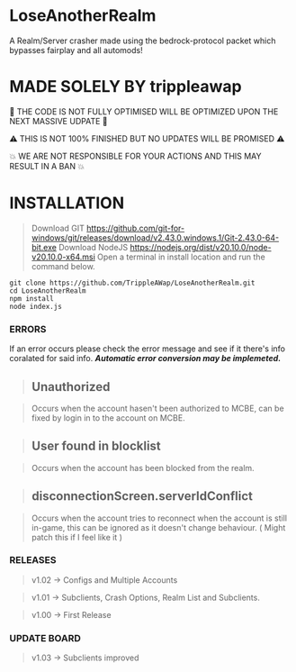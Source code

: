 # LoseAnotherRealm
A Realm/Server crasher made using the bedrock-protocol packet which bypasses fairplay and all automods!

# MADE SOLELY BY trippleawap
📣 THE CODE IS NOT FULLY OPTIMISED WILL BE OPTIMIZED UPON THE NEXT MASSIVE UDPATE 📣

⚠️ THIS IS NOT 100% FINISHED BUT NO UPDATES WILL BE PROMISED ⚠️

💥 WE ARE NOT RESPONSIBLE FOR YOUR ACTIONS AND THIS MAY RESULT IN A BAN 💥
# INSTALLATION
> Download GIT https://github.com/git-for-windows/git/releases/download/v2.43.0.windows.1/Git-2.43.0-64-bit.exe
> Download NodeJS https://nodejs.org/dist/v20.10.0/node-v20.10.0-x64.msi
> Open a terminal in install location and run the command below.
```batch
git clone https://github.com/TrippleAWap/LoseAnotherRealm.git
cd LoseAnotherRealm
npm install
node index.js
```

### ERRORS
If an error occurs please check the error message and see if it there's info coralated for said info. ***Automatic error conversion may be implemeted.***

> ## Unauthorized

> Occurs when the account hasen't been authorized to MCBE, can be fixed by login in to the account on MCBE.

> ## User found in blocklist

> Occurs when the account has been blocked from the realm.

> ## disconnectionScreen.serverIdConflict

> Occurs when the account tries to reconnect when the account is still in-game, this can be ignored as it doesn't change behaviour. ( Might patch this if I feel like it )

### RELEASES
> v1.02 -> Configs and Multiple Accounts

> v1.01 -> Subclients, Crash Options, Realm List and Subclients.

> v1.00 -> First Release

### UPDATE BOARD
> v1.03 -> Subclients improved
